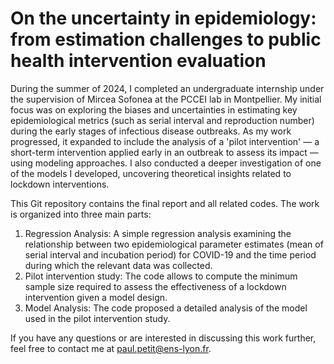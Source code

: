 # On the uncertainty in epidemiology: from estimation challenges to public health intervention evaluation

During the summer of 2024, I completed an undergraduate internship under the supervision of Mircea Sofonea at the PCCEI lab in Montpellier.
My initial focus was on exploring the biases and uncertainties in estimating key epidemiological metrics (such as serial interval and reproduction number) during the early stages of infectious disease outbreaks.
As my work progressed, it expanded to include the analysis of a 'pilot intervention' — a short-term intervention applied early in an outbreak to assess its impact — using modeling approaches.
I also conducted a deeper investigation of one of the models I developed, uncovering theoretical insights related to lockdown interventions.

This Git repository contains the final report and all related codes.
The work is organized into three main parts:

1. Regression Analysis: A simple regression analysis examining the relationship between two epidemiological parameter estimates (mean of serial interval and incubation period) for COVID-19 and the time period during which the relevant data was collected.
2. Pilot intervention study: The code allows to compute the minimum sample size required to assess the effectiveness of a lockdown intervention given a model design.
3. Model Analysis: The code proposed a detailed analysis of the model used in the pilot intervention study.

If you have any questions or are interested in discussing this work further, feel free to contact me at paul.petit@ens-lyon.fr.

